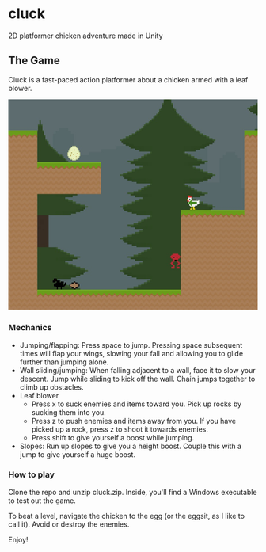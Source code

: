 # cluck
2D platformer chicken adventure made in Unity

## The Game

Cluck is a fast-paced action platformer about a chicken armed with a leaf blower.

![Look at Clucky go](cluck.jpg)

### Mechanics
* Jumping/flapping: Press space to jump. Pressing space subsequent times will flap your wings, slowing your fall and allowing you to glide further than jumping alone.
* Wall sliding/jumping: When falling adjacent to a wall, face it to slow your descent. Jump while sliding to kick off the wall. Chain jumps together to climb up obstacles.
* Leaf blower
	- Press x to suck enemies and items toward you. Pick up rocks by sucking them into you.
	- Press z to push enemies and items away from you. If you have picked up a rock, press z to shoot it towards enemies.
	- Press shift to give yourself a boost while jumping.
* Slopes: Run up slopes to give you a height boost. Couple this with a jump to give yourself a huge boost.

### How to play

Clone the repo and unzip cluck.zip. Inside, you'll find a Windows executable to test out the game.

To beat a level, navigate the chicken to the egg (or the eggsit, as I like to call it). Avoid or destroy the enemies.

Enjoy!
